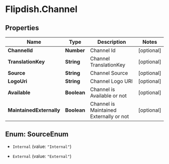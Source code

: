 # Flipdish.Channel

## Properties

Name | Type | Description | Notes
------------ | ------------- | ------------- | -------------
**ChannelId** | **Number** | Channel Id | [optional] 
**TranslationKey** | **String** | Channel TranslationKey | [optional] 
**Source** | **String** | Channel Source | [optional] 
**LogoUri** | **String** | Channel Logo URl | [optional] 
**Available** | **Boolean** | Channel is Available or not | [optional] 
**MaintainedExternally** | **Boolean** | Channel is Maintained Externally or not | [optional] 



## Enum: SourceEnum


* `Internal` (value: `"Internal"`)

* `External` (value: `"External"`)




